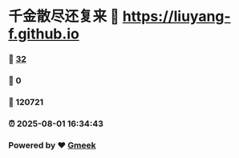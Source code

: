 # 千金散尽还复来 :link: https://liuyang-f.github.io 
### :page_facing_up: [32](https://liuyang-f.github.io/tag.html) 
### :speech_balloon: 0 
### :hibiscus: 120721 
### :alarm_clock: 2025-08-01 16:34:43 
### Powered by :heart: [Gmeek](https://github.com/Meekdai/Gmeek)
